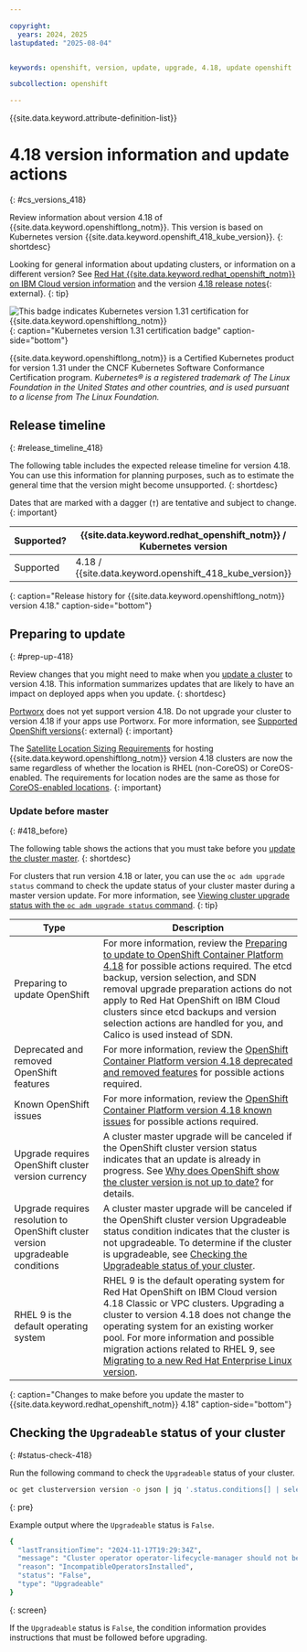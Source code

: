 ```yaml
---

copyright:
  years: 2024, 2025
lastupdated: "2025-08-04"


keywords: openshift, version, update, upgrade, 4.18, update openshift

subcollection: openshift

---
```


{{site.data.keyword.attribute-definition-list}}


# 4.18 version information and update actions
{: #cs_versions_418}

Review information about version 4.18 of {{site.data.keyword.openshiftlong_notm}}. This version is based on Kubernetes version {{site.data.keyword.openshift_418_kube_version}}. 
{: shortdesc}

Looking for general information about updating clusters, or information on a different version? See [Red Hat {{site.data.keyword.redhat_openshift_notm}} on IBM Cloud version information](/docs/openshift?topic=openshift-openshift_versions) and the version [4.18 release notes](https://docs.redhat.com/documentation/openshift_container_platform/4.18/html/release_notes/ocp-4-18-release-notes#ocp-4-17-release-notes){: external}.
{: tip}



![This badge indicates Kubernetes version 1.31 certification for {{site.data.keyword.openshiftlong_notm}}](images/certified-kubernetes-color.svg){: caption="Kubernetes version 1.31 certification badge" caption-side="bottom"}

{{site.data.keyword.openshiftlong_notm}} is a Certified Kubernetes product for version 1.31 under the CNCF Kubernetes Software Conformance Certification program. _Kubernetes® is a registered trademark of The Linux Foundation in the United States and other countries, and is used pursuant to a license from The Linux Foundation._



## Release timeline 
{: #release_timeline_418}

The following table includes the expected release timeline for version 4.18. You can use this information for planning purposes, such as to estimate the general time that the version might become unsupported. 
{: shortdesc}

Dates that are marked with a dagger (`†`) are tentative and subject to change.
{: important}

| Supported? | {{site.data.keyword.redhat_openshift_notm}} / Kubernetes version | Release date | Unsupported date |
| --- | --- | --- | --- |
| Supported | 4.18 / {{site.data.keyword.openshift_418_kube_version}} | {{site.data.keyword.openshift_418_release_date}} | {{site.data.keyword.openshift_418_unsupported_date}}`†` |
{: caption="Release history for {{site.data.keyword.openshiftlong_notm}} version 4.18." caption-side="bottom"}


## Preparing to update
{: #prep-up-418}

Review changes that you might need to make when you [update a cluster](/docs/openshift?topic=openshift-update) to version 4.18. This information summarizes updates that are likely to have an impact on deployed apps when you update.
{: shortdesc}

[Portworx](/docs/containers?topic=containers-storage_portworx_about) does not yet support version 4.18. Do not upgrade your cluster to version 4.18 if your apps use Portworx. For more information, see [Supported OpenShift versions](https://docs.portworx.com/portworx-enterprise/platform/openshift/ocp-ibm-cloud/before-you-begin#supported-openshift-versions){: external}
{: important}

The [Satellite Location Sizing Requirements](/docs/satellite?topic=satellite-location-sizing) for hosting {{site.data.keyword.openshiftlong_notm}} version 4.18 clusters are now the same regardless of whether the location is RHEL (non-CoreOS) or CoreOS-enabled. The requirements for location nodes are the same as those for [CoreOS-enabled locations](/docs/satellite?topic=satellite-location-sizing#control-plane-how-many-clusters-rhcos).
{: important}


### Update before master
{: #418_before}

The following table shows the actions that you must take before you [update the cluster master](/docs/openshift?topic=openshift-update#master).
{: shortdesc}

For clusters that run version 4.18 or later, you can use the `oc adm upgrade status` command to check the update status of your cluster master during a master version update. For more information, see [Viewing cluster upgrade status with the `oc adm upgrade status` command](/docs/openshift?topic=openshift-upgrade-status).
{: tip}

| Type | Description |
| --- | --- |
| Preparing to update OpenShift | For more information, review the [Preparing to update to OpenShift Container Platform 4.18](https://docs.redhat.com/en/documentation/openshift_container_platform/4.18/html/updating_clusters/preparing-to-update-a-cluster#updating-cluster-prepare) for possible actions required. The etcd backup, version selection, and SDN removal upgrade preparation actions do not apply to Red Hat OpenShift on IBM Cloud clusters since etcd backups and version selection actions are handled for you, and Calico is used instead of SDN. |
| Deprecated and removed OpenShift features | For more information, review the [OpenShift Container Platform version 4.18 deprecated and removed features](https://docs.redhat.com/en/documentation/openshift_container_platform/4.18/html/release_notes/ocp-4-18-release-notes#ocp-4-18-deprecated-removed-features_release-notes) for possible actions required. |
| Known OpenShift issues | For more information, review the [OpenShift Container Platform version 4.18 known issues](https://docs.redhat.com/en/documentation/openshift_container_platform/4.18/html/release_notes/ocp-4-18-release-notes#ocp-4-18-known-issues_release-notes) for possible actions required. |
| Upgrade requires OpenShift cluster version currency | A cluster master upgrade will be canceled if the OpenShift cluster version status indicates that an update is already in progress. See [Why does OpenShift show the cluster version is not up to date?](/docs/openshift?topic=openshift-ts-cluster-version-downlevel) for details. |
| Upgrade requires resolution to OpenShift cluster version upgradeable conditions | A cluster master upgrade will be canceled if the OpenShift cluster version Upgradeable status condition indicates that the cluster is not upgradeable. To determine if the cluster is upgradeable, see [Checking the Upgradeable status of your cluster](/docs/openshift?topic=openshift-cs_versions_418#status-check-418). |
| RHEL 9 is the default operating system | RHEL 9 is the default operating system for Red Hat OpenShift on IBM Cloud version 4.18 Classic or VPC clusters. Upgrading a cluster to version 4.18 does not change the operating system for an existing worker pool. For more information and possible migration actions related to RHEL 9, see [Migrating to a new Red Hat Enterprise Linux version](/docs/openshift?topic=openshift-rhel_migrate). |
{: caption="Changes to make before you update the master to {{site.data.keyword.redhat_openshift_notm}} 4.18" caption-side="bottom"}



## Checking the `Upgradeable` status of your cluster
{: #status-check-418}

Run the following command to check the `Upgradeable` status of your cluster.

```sh
oc get clusterversion version -o json | jq '.status.conditions[] | select(.type == "Upgradeable")'
```
{: pre}

Example output where the `Upgradeable` status is `False`.

```sh
{
  "lastTransitionTime": "2024-11-17T19:29:34Z",
  "message": "Cluster operator operator-lifecycle-manager should not be upgraded between minor versions: ClusterServiceVersions blocking cluster upgrade: default/test is incompatible with OpenShift minor versions greater than 4.16",
  "reason": "IncompatibleOperatorsInstalled",
  "status": "False",
  "type": "Upgradeable"
}
```
{: screen}

If the `Upgradeable` status is `False`, the condition information provides instructions that must be followed before upgrading.
